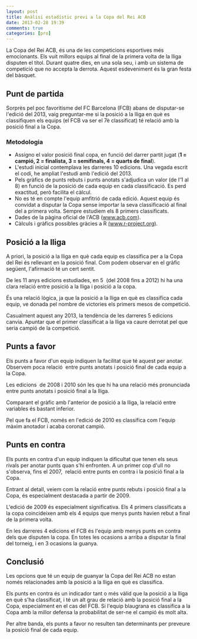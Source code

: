 ```yaml
---
layout: post
title: Anàlisi estadístic previ a la Copa del Rei ACB
date: 2013-02-28 19:39
comments: true
categories: [pro]
---
```

La Copa del Rei ACB, és una de les competicions esportives més emocionants. Els vuit millors equips al final de la primera volta de la lliga disputen el títol. Durant quatre dies, en una sola seu, i amb un sistema de competició que no accepta la derrota. Aquest esdeveniment és la gran festa del bàsquet.

## Punt de partida

Sorprès pel poc favoritisme del FC Barcelona (FCB) abans de disputar-se l'edició del 2013, vaig preguntar-me si la posició a la lliga en què es classifiquen els equips (el FCB va ser el 7è classificat) té relació amb la posició final a la Copa.

### Metodologia
* Assigno el valor posició final copa, en funció del darrer partit jugat (**1 = campió, 2 = finalista, 3 = semifinals, 4 = quarts de final**).
* L'estudi inicial contemplava les darreres 10 edicions. Una vegada escrit el codi, he ampliat l'estudi amb l'edició del 2013.
* Pels gràfics de punts rebuts i punts anotats s'adjudica un valor (de l'1 al 8) en funció de la posició de cada equip en cada classificació. Es perd exactitud, però facilita el càlcul.
* No es té en compte l'equip amfitrió de cada edició. Aquest equip és convidat a disputar la Copa sense importar la seva classificació al final del a primera volta. Sempre estudiem els 8 primers classificats.
* Dades de la pàgina oficial de l'ACB (<a title="ACB" href="http://www.acb.com">www.acb.com</a>).
* Càlculs i gràfics possibles gràcies a R <a title="R-Project" href="http://www.r-project.org/">(www.r-project.org)</a>.


## Posició a la lliga
A priori, la posició a la lliga en què cada equip es classifica per a la Copa del Rei és rellevant en la posició final. Com podem observar en el gràfic següent, l'afirmació té un cert sentit.

De les 11 anys edicions estudiades, en 5  (del 2008 fins a 2012) hi ha una clara relació entre posició a la lliga i posició a la copa.

És una relació lògica, ja que la posició a la lliga en què es classifica cada equip, ve donada pel nombre de victories els primers mesos de competició.

Casualment aquest any 2013, la tendència de les darreres 5 edicions canvia. Apuntar que el primer classificat a la lliga va caure derrotat pel que seria campió de la competició.


## Punts a favor
Els punts a favor d'un equip indiquen la facilitat que té aquest per anotar. Observem poca relació  entre punts anotats i posició final de cada equip a la Copa.

Les edicions  de 2008 i 2010 són les que hi ha una relació més pronunciada entre punts anotats i posició final a la lliga.

Comparant el gràfic amb l'anterior de posició a la lliga, la relació entre variables és bastant inferior.

Pel que fa el FCB, només en l'edició de 2010 es classifica com l'equip màxim anotador i acaba coronat campió.

## Punts en contra
Els punts en contra d'un equip indiquen la dificultat que tenen els seus rivals per anotar punts quan s'hi enfronten. A un primer cop d'ull no s'observa, fins el 2007,  relació entre punts en contra i la posició final a la Copa.

Entrant al detall, veiem com la relació entre punts rebuts i posició final a la Copa, és especialment destacada a partir de 2009.

L'edició de 2009 és especialment significativa. Els 4 primers classificats a la copa coincideixen amb els 4 equips que menys punts havien rebut a final de la primera volta.

En les darreres 4 edicions el FCB és l'equip amb menys punts en contra dels que disputen la copa. En totes les ocasions a arriba a disputar la final del torneig, i en 3 ocasions la guanya.


## Conclusió

Les opcions que té un equip de guanyar la Copa del Rei ACB no estan només relacionades amb la posició a la lliga en què es classifica.

Els punts en contra és un indicador tant o més vàlid que la posició a la lliga en què s'ha classificat, i té un alt grau de relació amb la posició final a la Copa, especialment en el cas del FCB. Si l'equip blaugrana es classifica a la Copa amb la millor defensa la probabilitat de ser-ne el campió és molt alta.

Per altre banda, els punts a favor no resulten tan determinants per preveure la posició final de cada equip.
